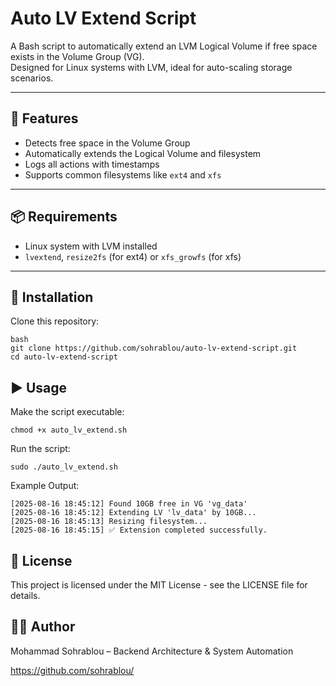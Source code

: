 # Auto LV Extend Script

A Bash script to automatically extend an LVM Logical Volume if free space exists in the Volume Group (VG).  
Designed for Linux systems with LVM, ideal for auto-scaling storage scenarios.

---

## 🚀 Features
- Detects free space in the Volume Group
- Automatically extends the Logical Volume and filesystem
- Logs all actions with timestamps
- Supports common filesystems like `ext4` and `xfs`

---

## 📦 Requirements
- Linux system with LVM installed
- `lvextend`, `resize2fs` (for ext4) or `xfs_growfs` (for xfs)

---

## 🔧 Installation
Clone this repository:
```
bash
git clone https://github.com/sohrablou/auto-lv-extend-script.git
cd auto-lv-extend-script
```

## ▶️ Usage
Make the script executable:
```
chmod +x auto_lv_extend.sh
```

Run the script:
```
sudo ./auto_lv_extend.sh
```

Example Output:
```
[2025-08-16 18:45:12] Found 10GB free in VG 'vg_data'
[2025-08-16 18:45:12] Extending LV 'lv_data' by 10GB...
[2025-08-16 18:45:13] Resizing filesystem...
[2025-08-16 18:45:15] ✅ Extension completed successfully.
```

## 📜 License
This project is licensed under the MIT License - see the LICENSE file for details.


## 👨‍💻 Author
Mohammad Sohrablou – Backend Architecture & System Automation

https://github.com/sohrablou/
